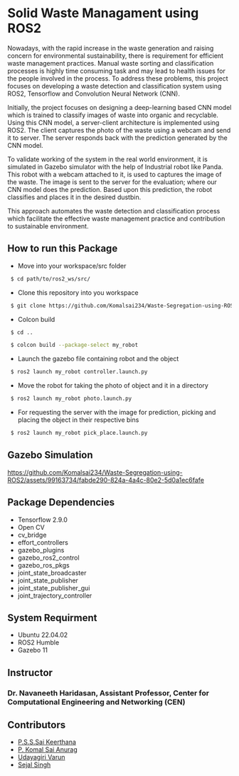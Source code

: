 
# Solid Waste Managament using ROS2

Nowadays, with the rapid increase in the waste generation and raising concern for environmental sustainability, there is requirement for efficient waste management practices. Manual waste sorting and classification processes is highly time consuming task and may lead to health issues for the people involved in the process. To address these problems, this project focuses on developing a waste detection and classification system using ROS2, Tensorflow and Convolution Neural Network (CNN). 

Initially, the project focuses on designing a deep-learning based CNN model which is trained to classify images of waste into organic and recyclable. Using this CNN model, a server-client architecture 
is implemented using ROS2. The client captures the photo of the waste using a webcam and send it to server. The server responds back with the prediction generated by the CNN model.

To validate working of the system in the real world environment, it is simulated in Gazebo simulator with the help of Industrial robot like Panda. This robot with a webcam attached to it, is used to captures the image of the waste. The image is sent to the server for the evaluation; where our CNN model does the prediction. Based upon this prediction, the robot classifies and places it in the desired dustbin.

This approach automates the waste detection and classification process which facilitate the effective waste management practice
and contribution to sustainable environment.


## How to run this Package

- Move into your workspace/src folder
```bash
 $ cd path/to/ros2_ws/src/
  ```


- Clone this repository into you workspace
```bash
 $ git clone https://github.com/Komalsai234/Waste-Segregation-using-ROS2.git
  ```


- Colcon build

```bash
 $ cd .. 

 $ colcon build --package-select my_robot
  ```


- Launch the gazebo file containing robot and the object

```bash
 $ ros2 launch my_robot controller.launch.py
  ```


- Move the robot for taking the photo of object and it in a directory

```bash
 $ ros2 launch my_robot photo.launch.py
  ```

- For requesting the server with the image for prediction, picking and placing the object in their respective bins

```bash
 $ ros2 launch my_robot pick_place.launch.py
  ```

## Gazebo Simulation

https://github.com/Komalsai234/Waste-Segregation-using-ROS2/assets/99163734/fabde290-824a-4a4c-80e2-5d0a1ec6fafe




## Package Dependencies
- Tensorflow 2.9.0
- Open CV
- cv_bridge
- effort_controllers
- gazebo_plugins
- gazebo_ros2_control
- gazebo_ros_pkgs
- joint_state_broadcaster
- joint_state_publisher
- joint_state_publisher_gui
- joint_trajectory_controller



## System Requirment

- Ubuntu 22.04.02
- ROS2 Humble
- Gazebo 11

## Instructor

### Dr. Navaneeth Haridasan, Assistant Professor, Center for Computational Engineering and Networking (CEN)


## Contributors

- [P.S.S.Sai Keerthana](https://github.com/saikeerthana234)
- [P. Komal Sai Anurag](https://www.github.com/komalsai234)
- [Udayagiri Varun](https://github.com/VarunUdayagiri)
- [Sejal Singh](https://github.com/sejal923)

